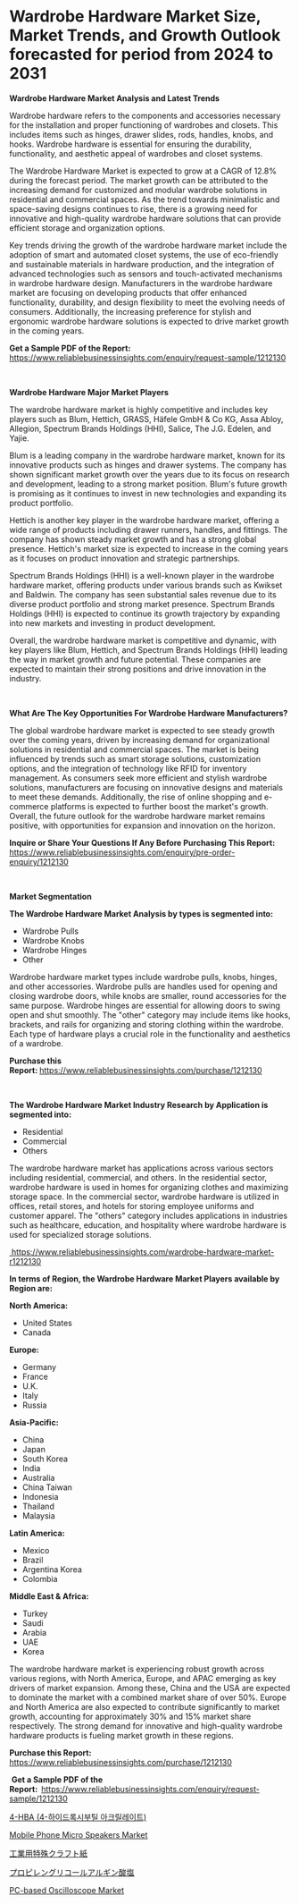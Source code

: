 <p><h1>Wardrobe Hardware Market Size, Market Trends, and Growth Outlook forecasted for period from 2024 to 2031</h1></p><p><strong>Wardrobe Hardware Market Analysis and Latest Trends</strong></p>
<p><p>Wardrobe hardware refers to the components and accessories necessary for the installation and proper functioning of wardrobes and closets. This includes items such as hinges, drawer slides, rods, handles, knobs, and hooks. Wardrobe hardware is essential for ensuring the durability, functionality, and aesthetic appeal of wardrobes and closet systems.</p><p>The Wardrobe Hardware Market is expected to grow at a CAGR of 12.8% during the forecast period. The market growth can be attributed to the increasing demand for customized and modular wardrobe solutions in residential and commercial spaces. As the trend towards minimalistic and space-saving designs continues to rise, there is a growing need for innovative and high-quality wardrobe hardware solutions that can provide efficient storage and organization options.</p><p>Key trends driving the growth of the wardrobe hardware market include the adoption of smart and automated closet systems, the use of eco-friendly and sustainable materials in hardware production, and the integration of advanced technologies such as sensors and touch-activated mechanisms in wardrobe hardware design. Manufacturers in the wardrobe hardware market are focusing on developing products that offer enhanced functionality, durability, and design flexibility to meet the evolving needs of consumers. Additionally, the increasing preference for stylish and ergonomic wardrobe hardware solutions is expected to drive market growth in the coming years.</p></p>
<p><strong>Get a Sample PDF of the Report:&nbsp;</strong> <a href="https://www.reliablebusinessinsights.com/enquiry/request-sample/1212130">https://www.reliablebusinessinsights.com/enquiry/request-sample/1212130</a></p>
<p>&nbsp;</p>
<p><strong>Wardrobe Hardware Major Market Players</strong></p>
<p><p>The wardrobe hardware market is highly competitive and includes key players such as Blum, Hettich, GRASS, Häfele GmbH & Co KG, Assa Abloy, Allegion, Spectrum Brands Holdings (HHI), Salice, The J.G. Edelen, and Yajie. </p><p>Blum is a leading company in the wardrobe hardware market, known for its innovative products such as hinges and drawer systems. The company has shown significant market growth over the years due to its focus on research and development, leading to a strong market position. Blum's future growth is promising as it continues to invest in new technologies and expanding its product portfolio.</p><p>Hettich is another key player in the wardrobe hardware market, offering a wide range of products including drawer runners, handles, and fittings. The company has shown steady market growth and has a strong global presence. Hettich's market size is expected to increase in the coming years as it focuses on product innovation and strategic partnerships.</p><p>Spectrum Brands Holdings (HHI) is a well-known player in the wardrobe hardware market, offering products under various brands such as Kwikset and Baldwin. The company has seen substantial sales revenue due to its diverse product portfolio and strong market presence. Spectrum Brands Holdings (HHI) is expected to continue its growth trajectory by expanding into new markets and investing in product development.</p><p>Overall, the wardrobe hardware market is competitive and dynamic, with key players like Blum, Hettich, and Spectrum Brands Holdings (HHI) leading the way in market growth and future potential. These companies are expected to maintain their strong positions and drive innovation in the industry.</p></p>
<p>&nbsp;</p>
<p><strong>What Are The Key Opportunities For Wardrobe Hardware Manufacturers?</strong></p>
<p><p>The global wardrobe hardware market is expected to see steady growth over the coming years, driven by increasing demand for organizational solutions in residential and commercial spaces. The market is being influenced by trends such as smart storage solutions, customization options, and the integration of technology like RFID for inventory management. As consumers seek more efficient and stylish wardrobe solutions, manufacturers are focusing on innovative designs and materials to meet these demands. Additionally, the rise of online shopping and e-commerce platforms is expected to further boost the market's growth. Overall, the future outlook for the wardrobe hardware market remains positive, with opportunities for expansion and innovation on the horizon.</p></p>
<p><strong>Inquire or Share Your Questions If Any Before Purchasing This Report:</strong> <a href="https://www.reliablebusinessinsights.com/enquiry/pre-order-enquiry/1212130">https://www.reliablebusinessinsights.com/enquiry/pre-order-enquiry/1212130</a></p>
<p>&nbsp;</p>
<p><strong>Market Segmentation</strong></p>
<p><strong>The Wardrobe Hardware Market Analysis by types is segmented into:</strong></p>
<p><ul><li>Wardrobe Pulls</li><li>Wardrobe Knobs</li><li>Wardrobe Hinges</li><li>Other</li></ul></p>
<p><p>Wardrobe hardware market types include wardrobe pulls, knobs, hinges, and other accessories. Wardrobe pulls are handles used for opening and closing wardrobe doors, while knobs are smaller, round accessories for the same purpose. Wardrobe hinges are essential for allowing doors to swing open and shut smoothly. The "other" category may include items like hooks, brackets, and rails for organizing and storing clothing within the wardrobe. Each type of hardware plays a crucial role in the functionality and aesthetics of a wardrobe.</p></p>
<p><strong>Purchase this Report:&nbsp;</strong><a href="https://www.reliablebusinessinsights.com/purchase/1212130">https://www.reliablebusinessinsights.com/purchase/1212130</a></p>
<p>&nbsp;</p>
<p><strong>The Wardrobe Hardware Market Industry Research by Application is segmented into:</strong></p>
<p><ul><li>Residential</li><li>Commercial</li><li>Others</li></ul></p>
<p><p>The wardrobe hardware market has applications across various sectors including residential, commercial, and others. In the residential sector, wardrobe hardware is used in homes for organizing clothes and maximizing storage space. In the commercial sector, wardrobe hardware is utilized in offices, retail stores, and hotels for storing employee uniforms and customer apparel. The "others" category includes applications in industries such as healthcare, education, and hospitality where wardrobe hardware is used for specialized storage solutions.</p></p>
<p><a href="https://www.reliablebusinessinsights.com/wardrobe-hardware-market-r1212130">&nbsp;https://www.reliablebusinessinsights.com/wardrobe-hardware-market-r1212130</a></p>
<p><strong>In terms of Region, the Wardrobe Hardware Market Players available by Region are:</strong></p>
<p>
    <p> <strong> North America: </strong>
        <ul>
            <li>United States</li>
            <li>Canada</li>
        </ul>
        </p> 
    <p> <strong> Europe: </strong>
        <ul>
            <li>Germany</li>
            <li>France</li>
            <li>U.K.</li>
            <li>Italy</li>
            <li>Russia</li>
        </ul>
        </p> 
    <p> <strong> Asia-Pacific: </strong>
        <ul>
            <li>China</li>
            <li>Japan</li>
            <li>South Korea</li>
            <li>India</li>
            <li>Australia</li>
            <li>China Taiwan</li>
            <li>Indonesia</li>
            <li>Thailand</li>
            <li>Malaysia</li>
        </ul>
        </p> 
    <p> <strong> Latin America: </strong>
        <ul>
            <li>Mexico</li>
            <li>Brazil</li>
            <li>Argentina Korea</li>
            <li>Colombia</li>
        </ul>
        </p> 
    <p> <strong> Middle East & Africa: </strong>
        <ul>
            <li>Turkey</li>
            <li>Saudi</li>
            <li>Arabia</li>
            <li>UAE</li>
            <li>Korea</li>
        </ul>
    </p>
    </p>
<p><p>The wardrobe hardware market is experiencing robust growth across various regions, with North America, Europe, and APAC emerging as key drivers of market expansion. Among these, China and the USA are expected to dominate the market with a combined market share of over 50%. Europe and North America are also expected to contribute significantly to market growth, accounting for approximately 30% and 15% market share respectively. The strong demand for innovative and high-quality wardrobe hardware products is fueling market growth in these regions.</p></p>
<p><strong>Purchase this Report: </strong><a href="https://www.reliablebusinessinsights.com/purchase/1212130">https://www.reliablebusinessinsights.com/purchase/1212130</a></p>
<p>&nbsp;<strong>Get a Sample PDF of the Report:&nbsp;&nbsp;</strong><a href="https://www.reliablebusinessinsights.com/enquiry/request-sample/1212130">https://www.reliablebusinessinsights.com/enquiry/request-sample/1212130</a></p>
<p><strong></strong></p>
<p><p><a href="https://medium.com/@pyscho67867/4-hba-4-%ED%9E%88%EB%93%9C%EB%A1%9D%EC%8B%9C%EB%B6%80%ED%8B%B8-%EC%95%84%ED%81%AC%EB%A6%B4%EB%A0%88%EC%9D%B4%ED%8A%B8-%EC%8B%9C%EC%9E%A5-%EC%A0%90%EC%9C%A0%EC%9C%A8-%EB%B3%80%ED%99%94-%EB%B0%8F-%EC%8B%9C%EC%9E%A5-%EC%84%B1%EC%9E%A5-%EC%B6%94%EC%84%B8-2024-2031-da52a3ae8e18">4-HBA (4-하이드록시부틸 아크릴레이트)</a></p><p><a href="https://issuu.com/reportprime-2/docs/mobile-phone-micro-speakers-market-size-2030.pptx">Mobile Phone Micro Speakers Market</a></p><p><a href="https://github.com/mm14022023/Market-Research-Report-List-1/blob/main/3375287101930.md">工業用特殊クラフト紙</a></p><p><a href="https://medium.com/@carmenfery2023/%E3%83%97%E3%83%AD%E3%83%94%E3%83%AC%E3%83%B3%E3%82%B0%E3%83%AA%E3%82%B3%E3%83%BC%E3%83%AB%E3%82%A2%E3%83%AB%E3%82%AE%E3%83%B3%E9%85%B8%E5%A1%A9%E5%B8%82%E5%A0%B4%E3%81%A7%E3%81%AF-%E5%B8%82%E5%A0%B4%E3%82%B7%E3%82%A7%E3%82%A2-%E5%B8%82%E5%A0%B4%E3%83%88%E3%83%AC%E3%83%B3%E3%83%89-%E5%B8%82%E5%A0%B4%E6%88%90%E9%95%B7%E3%81%AB%E9%96%A2%E3%81%99%E3%82%8B%E6%83%85%E5%A0%B1%E3%81%8C%E6%8F%90%E4%BE%9B%E3%81%95%E3%82%8C%E3%81%A6%E3%81%84%E3%81%BE%E3%81%99-04c9a9e89393">プロピレングリコールアルギン酸塩</a></p><p><a href="https://github.com/BryceTownsendr/Market-Research-Report-List-5/blob/main/pc-based-oscilloscope-market.md">PC-based Oscilloscope Market</a></p></p>